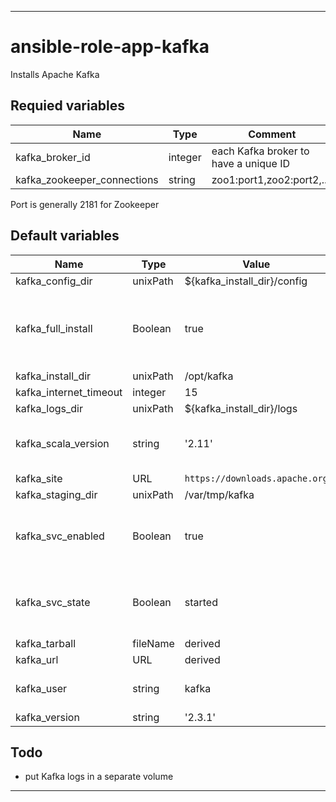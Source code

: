 ----
# ansible-role-app-kafka
Installs Apache Kafka

## Requied variables
| Name | Type | Comment |
| ---- | ---- | ------- |
| kafka_broker_id | integer | each Kafka broker to have a unique ID |
| kafka_zookeeper_connections | string | zoo1:port1,zoo2:port2,.... |

Port is generally 2181 for Zookeeper

## Default variables
| Name | Type | Value | Comment |
| ---- | ---- | ----- | ------- |
| kafka_config_dir | unixPath | ${kafka_install_dir}/config ||
| kafka_full_install | Boolean | true | controls whether to install config and services |
| kafka_install_dir | unixPath | /opt/kafka ||
| kafka_internet_timeout | integer | 15 ||
| kafka_logs_dir | unixPath | ${kafka_install_dir}/logs ||
| kafka_scala_version | string | '2.11' | used to derive tarball name |
| kafka_site | URL | `https://downloads.apache.org` ||
| kafka_staging_dir | unixPath | /var/tmp/kafka ||
| kafka_svc_enabled | Boolean | true | whether to start the service at reboot |
| kafka_svc_state | Boolean | started | whether to start the service now |
| kafka_tarball | fileName | derived ||
| kafka_url | URL | derived ||
| kafka_user | string | kafka | user to run Kafka as |
| kafka_version | string | '2.3.1' ||

## Todo
- put Kafka logs in a separate volume

****
